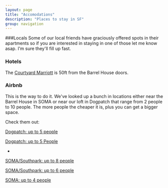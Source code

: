 ```yaml
---
layout: page
title: "Accomodations"
description: "Places to stay in SF"
group: navigation
---
```


###Locals
Some of our local friends have graciously offered spots in their apartments so if you are interested in staying in one of those let me know asap.  I'm sure they'll fill up fast. 

### Hotels
The [Courtyard Marriott](http://www.marriott.com/hotels/travel/sfocd-courtyard-san-francisco-downtown/) is 50ft from the Barrel House doors.  

### Airbnb
This is the way to do it. We've looked up a bunch in locations either near the Barrel House in SOMA or near our loft in Dogpatch that range from 2 people to 10 people.  The more people the cheaper it is, plus you can get a bigger space.  

Check them out: 


[Dogpatch: up to 5 people](https://www.airbnb.com/rooms/228433)

[Dogpatch: up to 5 People](https://www.airbnb.com/rooms/448167)

-
[SOMA/Southpark: up to 8 people](https://www.airbnb.com/rooms/755780)

[SOMA/Southpark: up to 6 people](https://www.airbnb.com/rooms/64332)

[SOMA: up to 4 people](https://www.airbnb.com/rooms/426514)


